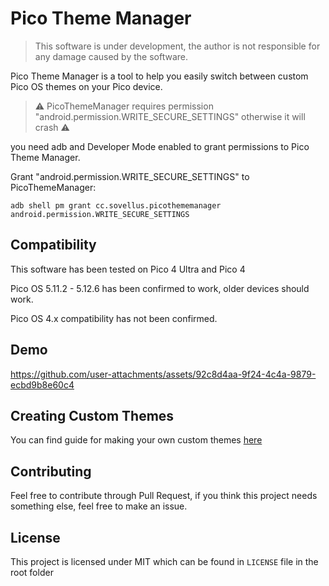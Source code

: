 # Pico Theme Manager

> This software is under development, the author is not responsible for any damage caused by the software.

Pico Theme Manager is a tool to help you easily switch between custom Pico OS themes on your Pico device.

> ⚠️ PicoThemeManager requires permission "android.permission.WRITE_SECURE_SETTINGS" otherwise it will crash ⚠️

you need adb and Developer Mode enabled to grant permissions to Pico Theme Manager.

Grant "android.permission.WRITE_SECURE_SETTINGS" to PicoThemeManager:

```
adb shell pm grant cc.sovellus.picothememanager android.permission.WRITE_SECURE_SETTINGS
```

## Compatibility

This software has been tested on Pico 4 Ultra and Pico 4

Pico OS 5.11.2 - 5.12.6 has been confirmed to work, older devices should work.

Pico OS 4.x compatibility has not been confirmed.

## Demo

https://github.com/user-attachments/assets/92c8d4aa-9f24-4c4a-9879-ecbd9b8e60c4

## Creating Custom Themes

You can find guide for making your own custom themes [here](https://gist.github.com/Nyabsi/c14bd38d03d6dc44721779c182762627)

## Contributing

Feel free to contribute through Pull Request, if you think this project needs something else, feel free to make an issue.

## License

This project is licensed under MIT which can be found in `LICENSE` file in the root folder
